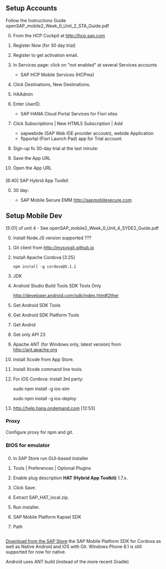 ## Setup Accounts
Follow the Instructions Guide
openSAP_mobile2_Week_0_Unit_2_STA_Guide.pdf

0. From the HCP Cockpit at
http://hcp.sap.com

0. Register Now (for 30 day trial)
0. Register to get activation email.
0. In Services page:
   click on "not enabled" at several Services accounts 

   * SAP HCP Mobile Services (HCPms)

0. Click Destinations, New Destinations.
0. HAAdmin
0. Enter UserID.

   * SAP HANA Cloud Portal Services for Fiori sites

0. Click Subscriptions | New HTML5 Subscription | Add 

   * sapwebide (SAP Web IDE provider accoutn), webide Application 
   * flpportal (Fiori Launch Pad) app for Trial account.

0. Sign-up fo 30-day trial at the last minute:

0. Save the App URL
0. Open the App URL

###
[6:40] SAP Hybrid App Toolkit

0. 30 day:

   * SAP Mobile Secure EMM http://sapmobilesecure.com

## Setup Mobile Dev
[5:01] of unit 4 - 
See openSAP_mobile2_Week_0_Unit_4_SYDE2_Guide.pdf

0. Install Node.JS version supported ???

0. Git client from http://mysysgit.github.io
0. Install Apache Cordova [3:25]

   ```
   npm install -g cordova@5.1.1
   ```

0. JDK
0. Android Studio Build Tools SDK Tools Only

   http://developer.android.com/sdk/index.htm#Other

0. Get Android SDK Tools
0. Get Android SDK Platform Tools
0. Get Andrid
0. Get only API 23

0. Apache ANT (for Windows only, latest version) from
   http://ant.apache.org

0. Install Xcode from App Store.
0. Install Xcode command line tools.
0. For iOS Cordova: install 3rd party:

   sudo npm install -g ios-sim

   sudo npm install -g ios-deploy

0. http://help.hana.ondemand.com [12:53] 

### Proxy
   Configure proxy for npm and git.

### BIOS for emulator

### 
0. In SAP Store run GUI-based installer
0. Tools | Preferences | Optional Plugins
0. Enable plug description
   <strong>HAT (Hybrid App Toolkit)</strong>
   1.7.x.
0. Click Save.
0. Extract SAP_HAT_local.zip.
0. Run installer.



0. SAP Mobile Platform Kapsel SDK

0. Path

### 

##

<a target="_blank" href="https://store.sap.com/sap/cp/ui/resources/store/html/SolutionDetails.html?pid=0000013098&catID=&pcntry=US&sap-language=EN&_cp_id=id-1409756206625-0">
Download from the SAP Store</a>
the SAP Mobile Platform SDK for Cordova as well as
Native Android and iOS with Git.
Windows Phone 8.1 is still supported for now for native.

Android uses ANT build (instead of the more recent Gradle)



